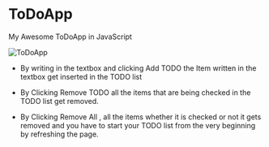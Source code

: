 # ToDoApp
My Awesome ToDoApp in JavaScript



![ToDoApp](https://user-images.githubusercontent.com/38592928/59423271-7029d280-8def-11e9-9e63-11bb390d6c1f.jpg)




- By writing in the textbox and clicking Add TODO the Item written in the textbox get inserted in the TODO list

- By Clicking Remove TODO all the items that are being checked in the TODO list get removed.

- By Clicking Remove All , all the items whether it is checked or not it gets removed and you have to start your TODO list from the very beginning by refreshing the page.

